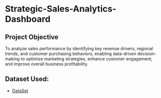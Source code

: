 # Strategic-Sales-Analytics-Dashboard
## Project Objective
To analyze sales performance by identifying key revenue drivers, regional trends, and customer purchasing behaviors, enabling data-driven decision-making to optimize marketing strategies, enhance customer engagement, and improve overall business profitability.

## Dataset Used:
- <a href="https://github.com/Sushant7890/Strategic-Sales-Analytics-Dashboard/blob/main/Details.csv">DataSet</a>
